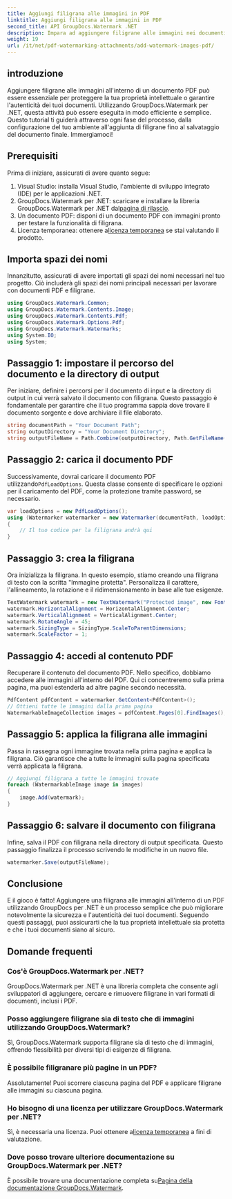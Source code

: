 ```yaml
---
title: Aggiungi filigrana alle immagini in PDF
linktitle: Aggiungi filigrana alle immagini in PDF
second_title: API GroupDocs.Watermark .NET
description: Impara ad aggiungere filigrane alle immagini nei documenti PDF utilizzando GroupDocs.Watermark per .NET con il nostro tutorial dettagliato passo dopo passo. Proteggi facilmente i tuoi PDF.
weight: 19
url: /it/net/pdf-watermarking-attachments/add-watermark-images-pdf/
---
```

## introduzione
Aggiungere filigrane alle immagini all'interno di un documento PDF può essere essenziale per proteggere la tua proprietà intellettuale o garantire l'autenticità dei tuoi documenti. Utilizzando GroupDocs.Watermark per .NET, questa attività può essere eseguita in modo efficiente e semplice. Questo tutorial ti guiderà attraverso ogni fase del processo, dalla configurazione del tuo ambiente all'aggiunta di filigrane fino al salvataggio del documento finale. Immergiamoci!
## Prerequisiti
Prima di iniziare, assicurati di avere quanto segue:
1. Visual Studio: installa Visual Studio, l'ambiente di sviluppo integrato (IDE) per le applicazioni .NET.
2.  GroupDocs.Watermark per .NET: scaricare e installare la libreria GroupDocs.Watermark per .NET dal[pagina di rilascio](https://releases.groupdocs.com/Watermark/net/).
3. Un documento PDF: disponi di un documento PDF con immagini pronto per testare la funzionalità di filigrana.
4.  Licenza temporanea: ottenere a[licenza temporanea](https://purchase.groupdocs.com/temporary-license/) se stai valutando il prodotto.
## Importa spazi dei nomi
Innanzitutto, assicurati di avere importati gli spazi dei nomi necessari nel tuo progetto. Ciò includerà gli spazi dei nomi principali necessari per lavorare con documenti PDF e filigrane.
```csharp
using GroupDocs.Watermark.Common;
using GroupDocs.Watermark.Contents.Image;
using GroupDocs.Watermark.Contents.Pdf;
using GroupDocs.Watermark.Options.Pdf;
using GroupDocs.Watermark.Watermarks;
using System.IO;
using System;
```
## Passaggio 1: impostare il percorso del documento e la directory di output
Per iniziare, definire i percorsi per il documento di input e la directory di output in cui verrà salvato il documento con filigrana. Questo passaggio è fondamentale per garantire che il tuo programma sappia dove trovare il documento sorgente e dove archiviare il file elaborato.
```csharp
string documentPath = "Your Document Path";
string outputDirectory = "Your Document Directory";
string outputFileName = Path.Combine(outputDirectory, Path.GetFileName(documentPath));
```
## Passaggio 2: carica il documento PDF
 Successivamente, dovrai caricare il documento PDF utilizzando`PdfLoadOptions`. Questa classe consente di specificare le opzioni per il caricamento del PDF, come la protezione tramite password, se necessario.
```csharp
var loadOptions = new PdfLoadOptions();
using (Watermarker watermarker = new Watermarker(documentPath, loadOptions))
{
    // Il tuo codice per la filigrana andrà qui
}
```
## Passaggio 3: crea la filigrana
Ora inizializza la filigrana. In questo esempio, stiamo creando una filigrana di testo con la scritta "Immagine protetta". Personalizza il carattere, l'allineamento, la rotazione e il ridimensionamento in base alle tue esigenze.
```csharp
TextWatermark watermark = new TextWatermark("Protected image", new Font("Arial", 8));
watermark.HorizontalAlignment = HorizontalAlignment.Center;
watermark.VerticalAlignment = VerticalAlignment.Center;
watermark.RotateAngle = 45;
watermark.SizingType = SizingType.ScaleToParentDimensions;
watermark.ScaleFactor = 1;
```
## Passaggio 4: accedi al contenuto PDF
Recuperare il contenuto del documento PDF. Nello specifico, dobbiamo accedere alle immagini all'interno del PDF. Qui ci concentreremo sulla prima pagina, ma puoi estenderla ad altre pagine secondo necessità.
```csharp
PdfContent pdfContent = watermarker.GetContent<PdfContent>();
// Ottieni tutte le immagini dalla prima pagina
WatermarkableImageCollection images = pdfContent.Pages[0].FindImages();
```
## Passaggio 5: applica la filigrana alle immagini
Passa in rassegna ogni immagine trovata nella prima pagina e applica la filigrana. Ciò garantisce che a tutte le immagini sulla pagina specificata verrà applicata la filigrana.
```csharp
// Aggiungi filigrana a tutte le immagini trovate
foreach (WatermarkableImage image in images)
{
    image.Add(watermark);
}
```
## Passaggio 6: salvare il documento con filigrana
Infine, salva il PDF con filigrana nella directory di output specificata. Questo passaggio finalizza il processo scrivendo le modifiche in un nuovo file.
```csharp
watermarker.Save(outputFileName);
```
## Conclusione
E il gioco è fatto! Aggiungere una filigrana alle immagini all'interno di un PDF utilizzando GroupDocs per .NET è un processo semplice che può migliorare notevolmente la sicurezza e l'autenticità dei tuoi documenti. Seguendo questi passaggi, puoi assicurarti che la tua proprietà intellettuale sia protetta e che i tuoi documenti siano al sicuro.
## Domande frequenti
### Cos'è GroupDocs.Watermark per .NET?
GroupDocs.Watermark per .NET è una libreria completa che consente agli sviluppatori di aggiungere, cercare e rimuovere filigrane in vari formati di documenti, inclusi i PDF.
### Posso aggiungere filigrane sia di testo che di immagini utilizzando GroupDocs.Watermark?
Sì, GroupDocs.Watermark supporta filigrane sia di testo che di immagini, offrendo flessibilità per diversi tipi di esigenze di filigrana.
### È possibile filigranare più pagine in un PDF?
Assolutamente! Puoi scorrere ciascuna pagina del PDF e applicare filigrane alle immagini su ciascuna pagina.
### Ho bisogno di una licenza per utilizzare GroupDocs.Watermark per .NET?
 Sì, è necessaria una licenza. Puoi ottenere a[licenza temporanea](https://purchase.groupdocs.com/temporary-license/) a fini di valutazione.
### Dove posso trovare ulteriore documentazione su GroupDocs.Watermark per .NET?
 È possibile trovare una documentazione completa su[Pagina della documentazione GroupDocs.Watermark](https://tutorials.groupdocs.com/Watermark/net/).